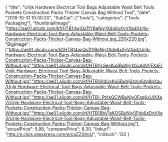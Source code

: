{
	"title": "Urijk Hardware Electrical Tool Bags Adjustable Waist Belt Tools Pockets Construction Packs Thicker Canvas Bag Without Tool",
	"date": "2018-10-31 10:30:20",
	"SubCat": ["Tools"],
	"categories": ["Tools Packaging"],
	"thumbnailImage": "https://ae01.alicdn.com/kf/HTB14wjQsTtYBeNjy1Xdq6xXyVXad/Urijk-Hardware-Electrical-Tool-Bags-Adjustable-Waist-Belt-Tools-Pockets-Construction-Packs-Thicker-Canvas-Bag-Without.jpg_220x220.jpg",
	"BigImage": ["https://ae01.alicdn.com/kf/HTB14wjQsTtYBeNjy1Xdq6xXyVXad/Urijk-Hardware-Electrical-Tool-Bags-Adjustable-Waist-Belt-Tools-Pockets-Construction-Packs-Thicker-Canvas-Bag-Without.jpg","https://ae01.alicdn.com/kf/HTB1jLSesKuSBuNjy1Xcq6AYjFXaF/Urijk-Hardware-Electrical-Tool-Bags-Adjustable-Waist-Belt-Tools-Pockets-Construction-Packs-Thicker-Canvas-Bag-Without.jpg","https://ae01.alicdn.com/kf/HTB10IdUsKuSBuNjSsziq6zq8pXau/Urijk-Hardware-Electrical-Tool-Bags-Adjustable-Waist-Belt-Tools-Pockets-Construction-Packs-Thicker-Canvas-Bag-Without.jpg","https://ae01.alicdn.com/kf/HTB1_Pt4sQCWBuNjy0Faq6xUlXXa2/Urijk-Hardware-Electrical-Tool-Bags-Adjustable-Waist-Belt-Tools-Pockets-Construction-Packs-Thicker-Canvas-Bag-Without.jpg","https://ae01.alicdn.com/kf/HTB1BbV1sKOSBuNjy0Fdq6zDnVXa3/Urijk-Hardware-Electrical-Tool-Bags-Adjustable-Waist-Belt-Tools-Pockets-Construction-Packs-Thicker-Canvas-Bag-Without.jpg"],
	"actualPrice": 5.98,
	"comparePrice": 8.30,
	"linkurl": "http://s.click.aliexpress.com/e/caZZ4XoU",
	"inStock": 132
}
